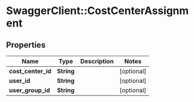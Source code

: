 # SwaggerClient::CostCenterAssignment

## Properties
Name | Type | Description | Notes
------------ | ------------- | ------------- | -------------
**cost_center_id** | **String** |  | [optional] 
**user_id** | **String** |  | [optional] 
**user_group_id** | **String** |  | [optional] 


